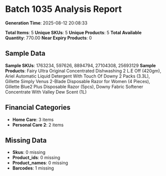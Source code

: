 # Batch 1035 Analysis Report

**Generation Time**: 2025-08-12 20:08:33

**Total Items**: 5
**Unique SKUs**: 5
**Unique Products**: 5
**Total Available Quantity**: 770.00
**Near Expiry Products**: 0

## Sample Data
**Sample SKUs**: 1763234, 597626, 8894794, 27104308, 25693129
**Sample Products**: Fairy Ultra Original Concentrated Dishwashing 2 L.E Off (420gm), Ariel Automatic Liquid Detergent With Touch Of Downy 2 Packs (3.3L), Gillette Simply Venus 2-Blade Disposable Razor for Women (4 Pieces), Gillette Blue2 Plus Disposable Razor (5pcs), Downy Fabric Softener Concentrate With Valley Dew Scent (1L)

## Financial Categories
- **Home Care**: 3 items
- **Personal Care 2**: 2 items

## Missing Data
- **Skus**: 0 missing
- **Product_ids**: 0 missing
- **Product_names**: 0 missing
- **Barcodes**: 1 missing
